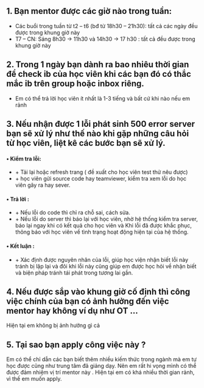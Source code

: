 ## 1. Bạn mentor được các giờ nào trong tuần:
 <ul>
    <li>Các buổi trong tuần từ t2 – t6 (bđ từ 18h30 – 21h30): tất cả các ngày đều được trong khung giờ này  </li>
    <li>T7 – CN: Sáng 8h30 -> 11h30 và 14h30 -> 17 h30 : tất cả đều được trong khung giờ này</li>

 </ul>

## 2. Trong 1 ngày bạn dành ra bao nhiêu thời gian để check ib của học viên khi các bạn đó có thắc mắc ib trên group hoặc inbox riêng.

 <ul><li>Em có thể trả lời học viên ít nhất là 1-3 tiếng và bất cứ khi nào nếu em rảnh </li></ul>

## 3. Nếu nhận được 1 lỗi phát sinh 500 error server bạn sẽ xử lý như thế nào khi gặp những câu hỏi từ học viên, liệt kê các bước bạn sẽ xử lý.

 <h4>• Kiểm tra lỗi:</h4>
<ul>
 <li>+ Tải lại hoặc refresh trang ( đề xuất cho học viên test thử nêu được)</li>
 <li> + học viên gửi source code hay teamviewer, kiểm tra xem lỗi do học viên gây ra hay sever.</li>
</ul>

<h4>• Trả lời :</h4>
<ul>
 <li>+ Nếu lỗi do code thì chỉ ra chỗ sai, cách sửa.</li>
 <li>+ Nếu lỗi do server thì báo lại với học viên, nhờ hệ thống kiểm tra server, báo lại ngay khi có kết quả cho học viên và Khi lỗi đã được khắc phục, thông báo với học viên về tình trạng hoạt động hiện tại của hệ thống.</li>
</ul>
 
<h4>• Kết luận : </h4>
<ul>
 <li>+ Xác định được nguyên nhân của lỗi, giúp học viện nhận biết lỗi này tránh bị lặp lại và đôi khi lỗi này cũng giúp em được học hỏi về nhận biết và biện pháp tránh tái phát trong tương lai gần.</li>
</ul>

## 4. Nếu được sắp vào khung giờ cố định thì công việc chính của bạn có ảnh hưởng đến việc mentor hay không ví dụ như OT ... 
   <p>Hiện tại em không bị ảnh hưởng gì cả </p>

## 5. Tại sao bạn apply công việc này ?
  <p> Em có thể chỉ dẫn các bạn biết thêm nhiều kiếm thức trong ngành mà em tự học được cũng như trung tâm đã giảng dạy.
  Nên em rất hi vọng mình có thể được đảm nhiệm vị trí mentor này .
  Hiện tại em có khá nhiều thời gian rảnh, vì thế em muốn apply.</p>
  